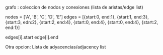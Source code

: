 grafo : coleccion de nodos y conexiones (lista de aristas/edge list)

nodes = ['A', 'B', 'C', 'D', 'E']
edges = [{start:0, end:1}, {start:1, end:3}, {start:3, edn:2}, {start:2, end:4}, {start:0, end:4}, {start:0, end:4}, {start:2, end:1}]

edges[i].start
edge[i].end

Otra opcion: Lista de adyacencias/adjacency list